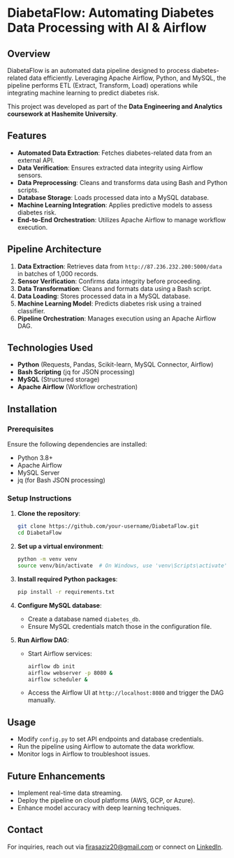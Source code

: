 # DiabetaFlow: Automating Diabetes Data Processing with AI & Airflow

## Overview
DiabetaFlow is an automated data pipeline designed to process diabetes-related data efficiently. Leveraging Apache Airflow, Python, and MySQL, the pipeline performs ETL (Extract, Transform, Load) operations while integrating machine learning to predict diabetes risk.

This project was developed as part of the **Data Engineering and Analytics coursework at Hashemite University**.

## Features
- **Automated Data Extraction**: Fetches diabetes-related data from an external API.
- **Data Verification**: Ensures extracted data integrity using Airflow sensors.
- **Data Preprocessing**: Cleans and transforms data using Bash and Python scripts.
- **Database Storage**: Loads processed data into a MySQL database.
- **Machine Learning Integration**: Applies predictive models to assess diabetes risk.
- **End-to-End Orchestration**: Utilizes Apache Airflow to manage workflow execution.

## Pipeline Architecture
1. **Data Extraction**: Retrieves data from `http://87.236.232.200:5000/data` in batches of 1,000 records.
2. **Sensor Verification**: Confirms data integrity before proceeding.
3. **Data Transformation**: Cleans and formats data using a Bash script.
4. **Data Loading**: Stores processed data in a MySQL database.
5. **Machine Learning Model**: Predicts diabetes risk using a trained classifier.
6. **Pipeline Orchestration**: Manages execution using an Apache Airflow DAG.

## Technologies Used
- **Python** (Requests, Pandas, Scikit-learn, MySQL Connector, Airflow)
- **Bash Scripting** (jq for JSON processing)
- **MySQL** (Structured storage)
- **Apache Airflow** (Workflow orchestration)

## Installation
### Prerequisites
Ensure the following dependencies are installed:
- Python 3.8+
- Apache Airflow
- MySQL Server
- jq (for Bash JSON processing)

### Setup Instructions
1. **Clone the repository**:
   ```bash
   git clone https://github.com/your-username/DiabetaFlow.git
   cd DiabetaFlow
   ```
2. **Set up a virtual environment**:
   ```bash
   python -m venv venv
   source venv/bin/activate  # On Windows, use 'venv\Scripts\activate'
   ```
3. **Install required Python packages**:
   ```bash
   pip install -r requirements.txt
   ```
4. **Configure MySQL database**:
   - Create a database named `diabetes_db`.
   - Ensure MySQL credentials match those in the configuration file.

5. **Run Airflow DAG**:
   - Start Airflow services:
     ```bash
     airflow db init
     airflow webserver -p 8080 &
     airflow scheduler &
     ```
   - Access the Airflow UI at `http://localhost:8080` and trigger the DAG manually.

## Usage
- Modify `config.py` to set API endpoints and database credentials.
- Run the pipeline using Airflow to automate the data workflow.
- Monitor logs in Airflow to troubleshoot issues.

## Future Enhancements
- Implement real-time data streaming.
- Deploy the pipeline on cloud platforms (AWS, GCP, or Azure).
- Enhance model accuracy with deep learning techniques.


## Contact
For inquiries, reach out via [firasaziz20@gmail.com](mailto:firasaziz20@gmail.com) or connect on [LinkedIn](https://www.linkedin.com/in/firas-aziz-50012a298).

